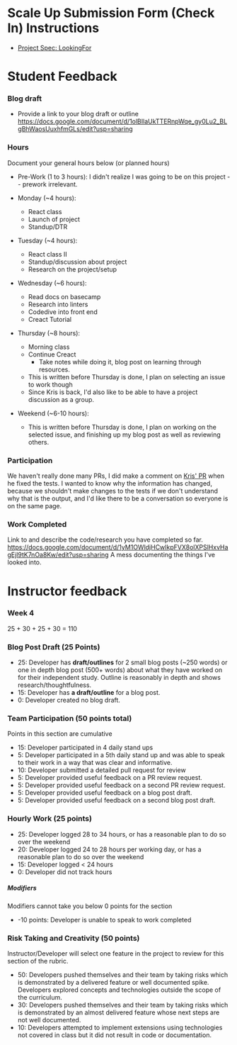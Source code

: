 # Scale Up Submission Form (Check In) Instructions

- [Project Spec: LookingFor](https://github.com/turingschool/lesson_plans/blob/master/ruby_04-apis_and_scalability/looking_for_project.markdown)

# Student Feedback

### Blog draft

- Provide a link to your blog draft or outline
https://docs.google.com/document/d/1olBIlaUkTTERnpWqe_gy0Lu2_BLgBhWaosUuxhfmGLs/edit?usp=sharing

### Hours

Document your general hours below (or planned hours)

- Pre-Work (1 to 3 hours):
  I didn't realize I was going to be on this project -- prework irrelevant.

- Monday (~4 hours):
  * React class
  * Launch of project
  * Standup/DTR

- Tuesday (~4 hours):
  * React class II
  * Standup/discussion about project
  * Research on the project/setup

- Wednesday (~6 hours):
  * Read docs on basecamp
  * Research into linters
  * Codedive into front end
  * Creact Tutorial

- Thursday (~8 hours):
  * Morning class
  * Continue Creact
    * Take notes while doing it, blog post on learning through resources.
  * This is written before Thursday is done, I plan on selecting an issue to work though
  * Since Kris is back, I'd also like to be able to have a project discussion as a group.

- Weekend (~6-10 hours):
  * This is written before Thursday is done, I plan on working on the selected issue, and finishing up my blog post as well as reviewing others.

### Participation

We haven't really done many PRs, I did make a comment on [Kris' PR](https://github.com/LookingForMe/lookingForFrontEnd/pull/82#issuecomment-256675543) when he fixed the tests. I wanted to know why the information has changed, because we shouldn't make changes to the tests if we don't understand why that is the output, and I'd like there to be a conversation so everyone is on the same page.

### Work Completed

Link to and describe the code/research you have completed so far.
https://docs.google.com/document/d/1yM1OWldjHCwIkpFVX8olXPSlHxvHagEjl9tK7nOa8Kw/edit?usp=sharing
A mess documenting the things I've looked into.

# Instructor feedback

### Week 4

25 + 30 + 25 + 30 = 110 

### Blog Post Draft (25 Points)  

* 25: Developer has **draft/outlines** for 2 small blog posts (~250 words) or one in depth blog post (500+ words) about what they have worked on for their independent study. Outline is reasonably in depth and shows research/thoughtfulness.
* 15: Developer has **a draft/outline** for a blog post.
* 0: Developer created no blog draft.

### Team Participation (50 points total)

Points in this section are cumulative

* 15: Developer participated in 4 daily stand ups
* 5: Developer participated in a 5th daily stand up and was able to speak to their work in a way that was clear and informative.
* 10: Developer submitted a detailed pull request for review
* 5: Developer provided useful feedback on a PR review request.
* 5: Developer provided useful feedback on a second PR review request.
* 5: Developer provided useful feedback on a blog post draft.
* 5: Developer provided useful feedback on a second blog post draft.

### Hourly Work (25 points)

* 25: Developer logged 28 to 34 hours, or has a reasonable plan to do so over the weekend
* 20: Developer logged 24 to 28 hours per working day, or has a reasonable plan to do so over the weekend
* 15: Developer logged < 24 hours
* 0: Developer did not track hours

##### Modifiers

Modifiers cannot take you below 0 points for the section

* -10 points: Developer is unable to speak to work completed


### Risk Taking and Creativity (50 points)

Instructor/Developer will select one feature in the project to review for this section of the rubric.

* 50: Developers pushed themselves and their team by taking risks which is demonstrated by a delivered feature or well documented spike. Developers explored concepts and technologies outside the scope of the curriculum.
* 30: Developers pushed themselves and their team by taking risks which is demonstrated by an almost delivered feature whose next steps are not well documented.
* 10: Developers attempted to implement extensions using technologies not covered in class but it did not result in code or documentation.
